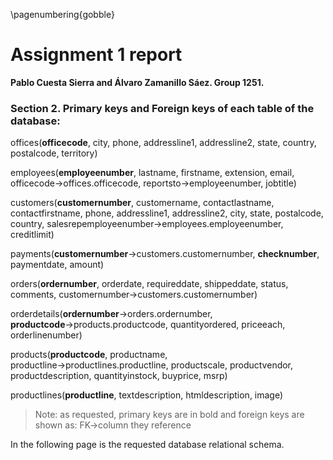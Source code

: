 
\pagenumbering{gobble}


# Assignment 1 report

**Pablo Cuesta Sierra and Álvaro Zamanillo Sáez. Group 1251.**

### Section 2. Primary keys and Foreign keys of each table of the database:



offices(**officecode**, city, phone, addressline1, addressline2, state, country, postalcode, territory)

employees(**employeenumber**, lastname, firstname, extension, email, officecode$\rightarrow$offices.officecode, reportsto$\rightarrow$employeenumber, jobtitle)

customers(**customernumber**, customername, contactlastname, contactfirstname, phone, addressline1, addressline2, city, state, postalcode, country, salesrepemployeenumber$\rightarrow$employees.employeenumber, creditlimit)

payments(**customernumber**$\rightarrow$customers.customernumber, **checknumber**, paymentdate, amount)

orders(**ordernumber**, orderdate, requireddate, shippeddate, status, comments, customernumber$\rightarrow$customers.customernumber)

orderdetails(**ordernumber**$\rightarrow$orders.ordernumber, **productcode**$\rightarrow$products.productcode, quantityordered, priceeach, orderlinenumber)

products(**productcode**, productname, productline$\rightarrow$productlines.productline, productscale, productvendor, productdescription, quantityinstock, buyprice, msrp)

productlines(**productline**, textdescription, htmldescription, image)


> Note: as requested, primary keys are in bold and foreign keys are shown as: FK$\rightarrow$column they reference

In the following page is the requested database relational schema.

